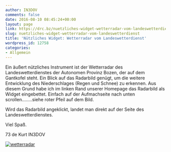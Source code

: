 ```yaml
---
author: IN3DOV
comments: false
date: 2016-08-10 08:45:24+00:00
layout: page
link: https://drc.bz/nuetzliches-widget-wetterradar-vom-landeswetterdienst/
slug: nuetzliches-widget-wetterradar-vom-landeswetterdienst
title: 'Nützliches Widget: Wetterradar vom Landeswetterdienst'
wordpress_id: 12758
categories:
- Allgemein
---
```


Ein äußert nützliches Instrument ist der Wetterradar des Landeswetterdienstes der Autonomen Provinz Bozen, der auf dem Gantkofel steht. Ein Blick auf das Radarbild genügt, um die weitere Entwicklung des Niederschlages (Regen und Schnee) zu erkennen. Aus diesem Grund habe ich im linken Rand unserer Homepage das Radarbild als Widget eingebettet. Einfach auf der Aufmachseite nach unten scrollen……..siehe roter Pfeil auf dem Bild.




Wird das Radarbild angeklickt, landet man direkt auf der Seite des Landeswetterdienstes.


Viel Spaß.

73 de Kurt IN3DOV

[![wetterradar](https://drc.bz/wp-content/uploads/2016/08/wetterradar-1024x480.jpg)](https://drc.bz/wp-content/uploads/2016/08/wetterradar.jpg)
